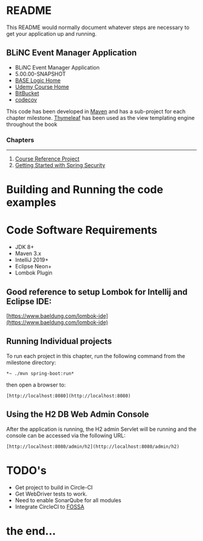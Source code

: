 # README

This README would normally document whatever steps are necessary 
to get your application up and running.

## BLiNC Event Manager Application

* BLiNC Event Manager Application
* 5.00.00-SNAPSHOT
* [BASE Logic Home](https://baselogic.io)
* [Udemy Course Home](https://udemy.com)
* [BitBucket](https://bitbucket.org/mickknutson/jbcpcalendar/)
* [codecov](https://codecov.io/gh/mickknutson)

This code has been developed in [Maven](http://maven.apache.org) and has
a sub-project for each chapter milestone.
[Thymeleaf](http://www.thymeleaf.org/doc/tutorials/3.0/usingthymeleaf.html)
has been used as the view templating engine throughout the book


### Chapters
***

1. [Course Reference Project](chapter01/README.md)
2. [Getting Started with Spring Security](chapter02/README.md)


# Building and Running the code examples

Code Software Requirements
=
* JDK 8+
* Maven 3.x
* IntelliJ 2019+
* Eclipse Neon+
* Lombok Plugin

Good reference to setup Lombok for Intellij and Eclipse IDE:
-
[https://www.baeldung.com/lombok-ide](https://www.baeldung.com/lombok-ide)



## Running Individual projects

To run each project in this chapter, run the following command from the
milestone directory:

    *~ ./mvn spring-boot:run*

then open a browser to:

    [http://localhost:8080](http://localhost:8080)


## Using the H2 DB Web Admin Console

After the application is running, the H2 admin Servlet will be running
and the console can be accessed via the following URL:

    [http://localhost:8080/admin/h2](http://localhost:8080/admin/h2)




# TODO's

* Get project to build in Circle-CI
* Get WebDriver tests to work.
* Need to enable SonarQube for all modules
* Integrate CircleCI to [FOSSA](https://fossa.io/docs/integrating-tools/circleci/)



# the end...
